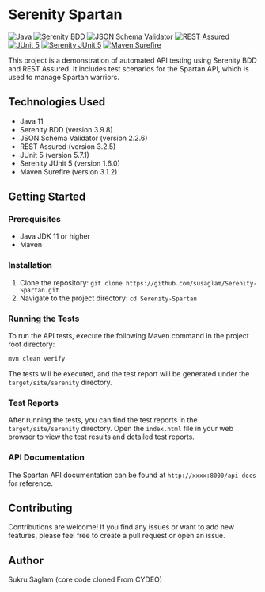 # Serenity Spartan

[![Java](https://img.shields.io/badge/Java-11-blue)](https://www.java.com/en/)
[![Serenity BDD](https://img.shields.io/badge/Serenity%20BDD-3.9.8-orange)](https://serenity-bdd.github.io/theserenitybook/latest/index.html)
[![JSON Schema Validator](https://img.shields.io/badge/JSON%20Schema%20Validator-2.2.6-brightgreen)](https://github.com/fge/json-schema-validator)
[![REST Assured](https://img.shields.io/badge/REST%20Assured-3.2.5-yellow)](https://rest-assured.io/)
[![JUnit 5](https://img.shields.io/badge/JUnit%205-5.7.1-red)](https://junit.org/junit5/)
[![Serenity JUnit 5](https://img.shields.io/badge/Serenity%20JUnit%205-1.6.0-blueviolet)](https://github.com/serenity-bdd/serenity-junit5)
[![Maven Surefire](https://img.shields.io/badge/Maven%20Surefire-3.1.2-lightgrey)](https://maven.apache.org/surefire/maven-surefire-plugin/)

This project is a demonstration of automated API testing using Serenity BDD and REST Assured. It includes test scenarios for the Spartan API, which is used to manage Spartan warriors.

## Technologies Used

- Java 11
- Serenity BDD (version 3.9.8)
- JSON Schema Validator (version 2.2.6)
- REST Assured (version 3.2.5)
- JUnit 5 (version 5.7.1)
- Serenity JUnit 5 (version 1.6.0)
- Maven Surefire (version 3.1.2)

## Getting Started

### Prerequisites

- Java JDK 11 or higher
- Maven

### Installation

1. Clone the repository: `git clone https://github.com/susaglam/Serenity-Spartan.git`
2. Navigate to the project directory: `cd Serenity-Spartan`

### Running the Tests

To run the API tests, execute the following Maven command in the project root directory:

```bash
mvn clean verify
```

The tests will be executed, and the test report will be generated under the `target/site/serenity` directory.

### Test Reports

After running the tests, you can find the test reports in the `target/site/serenity` directory. Open the `index.html` file in your web browser to view the test results and detailed test reports.

### API Documentation

The Spartan API documentation can be found at `http://xxxx:8000/api-docs` for reference.

## Contributing

Contributions are welcome! If you find any issues or want to add new features, please feel free to create a pull request or open an issue.

## Author

Sukru Saglam (core code cloned From CYDEO)
